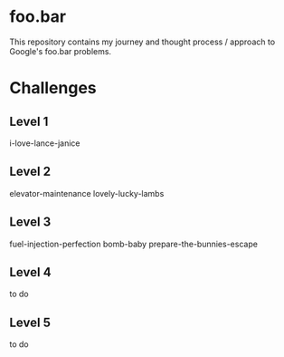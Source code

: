 # foo.bar
  This repository contains my journey and thought process / approach to Google's foo.bar problems.


# Challenges 

## Level 1
  i-love-lance-janice
  
## Level 2
  elevator-maintenance
  lovely-lucky-lambs

## Level 3
  fuel-injection-perfection
  bomb-baby
  prepare-the-bunnies-escape
  
## Level 4
  to do 
  
## Level 5 
  to do 
